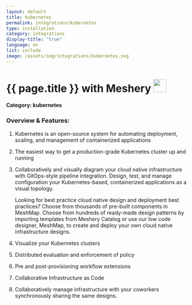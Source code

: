 ```yaml
---
layout: default
title: Kubernetes
permalink: integrations/kubernetes
type: installation
category: integrations
display-title: "true"
language: en
list: include
image: /assets/img/integrations/kubernetes.svg
---
```


<h1>{{ page.title }} with Meshery <img src="{{ page.image }}" style="width: 35px; height: 35px;" /></h1>


#### Category: kubernetes

### Overview & Features:
1. Kubernetes is an open-source system for automating deployment, scaling, and management of containerized applications

2. The easiest way to get a production-grade Kubernetes cluster up and running

4. 
    Collaboratively and visually diagram your cloud native infrastructure with GitOps-style pipeline integration. Design, test, and manage configuration your Kubernetes-based, containerized applications as a visual topology.



    Looking for best practice cloud native design and deployment best practices? Choose from thousands of pre-built components in MeshMap. Choose from hundreds of ready-made design patterns by importing templates from Meshery Catalog or use our low code designer, MeshMap, to create and deploy your own cloud native infrastructure designs.



5. Visualize your Kubernetes clusters

6. Distributed evaluation and enforcement of policy

7. Pre and post-provisioning workflow extensions

8. Collaborative Infrastructure as Code

9. Collaboratively manage infrastructure with your coworkers synchronously sharing the same designs.

